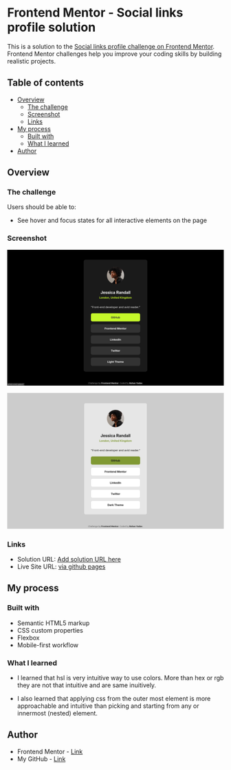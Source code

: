 # Frontend Mentor - Social links profile solution

This is a solution to the [Social links profile challenge on Frontend Mentor](https://www.frontendmentor.io/challenges/social-links-profile-UG32l9m6dQ). Frontend Mentor challenges help you improve your coding skills by building realistic projects.

## Table of contents

- [Overview](#overview)
  - [The challenge](#the-challenge)
  - [Screenshot](#screenshot)
  - [Links](#links)
- [My process](#my-process)
  - [Built with](#built-with)
  - [What I learned](#what-i-learned)
- [Author](#author)

## Overview

### The challenge

Users should be able to:

- See hover and focus states for all interactive elements on the page

### Screenshot

![](./assets/images/Screenshot_dark_theme.png)

![](./assets/images/Screenshot_light_theme.png)

### Links

- Solution URL: [Add solution URL here](https://your-solution-url.com)
- Live Site URL: [via github pages](https://r-yadav01.github.io/fm-social-links-profile/)

## My process

### Built with

- Semantic HTML5 markup
- CSS custom properties
- Flexbox
- Mobile-first workflow

### What I learned

- I learned that hsl is very intuitive way to use colors. More than hex or rgb they are not that intuitive and are same inuitively.

- I also learned that applying css from the outer most element is more approachable and intuitive than picking and starting from any or innermost (nested) element.

## Author

- Frontend Mentor - [Link](https://www.frontendmentor.io/profile/r-yadav01)
- My GitHub - [Link](https://github.com/r-yadav01)
